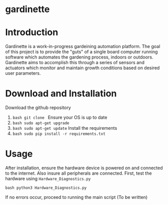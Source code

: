 # gardinette

# Introduction
Gardinette is a work-in-progress gardeining automation platform. The goal of this project is to provide the "guts" of a single board computer running software which automates the gardening process, indoors or outdoors. Gardinette aims to accomplish this through a series of sensors and actuators which monitor and maintain growth conditions based on desired user parameters. 
# Download and Installation
Download the github repository
1. ```bash git clone ```
Ensure your OS is up to date
2. ```bash sudo apt-get upgrade```
3. ```bash sudo apt-get update```
Install the requirements
4. ```bash sudo pip install -r requirements.txt```

# Usage
After installation, ensure the hardware device is powered on and connected to the internet. Also insure all peripherals are connected. 
First, test the hardware using ```Hardware_Diagnostics.py```

```bash python3 Hardware_Diagnostics.py```

If no errors occur, proceed to running the main script
(To be written)
